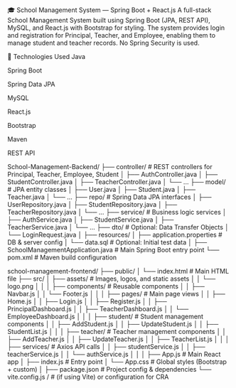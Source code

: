🎓 School Management System — Spring Boot + React.js
A full-stack School Management System built using Spring Boot (JPA, REST API), MySQL, and React.js with Bootstrap for styling. The system provides login and registration for Principal, Teacher, and Employee, enabling them to manage student and teacher records. No Spring Security is used.

🔧 Technologies Used
Java

Spring Boot

Spring Data JPA

MySQL

React.js

Bootstrap

Maven

REST API


School-Management-Backend/
├── controller/           # REST controllers for Principal, Teacher, Employee, Student
│   ├── AuthController.java
│   ├── StudentController.java
│   ├── TeacherController.java
│   └── ...
├── model/                # JPA entity classes
│   ├── User.java
│   ├── Student.java
│   ├── Teacher.java
│   └── ...
├── repo/                 # Spring Data JPA interfaces
│   ├── UserRepository.java
│   ├── StudentRepository.java
│   ├── TeacherRepository.java
│   └── ...
├── service/              # Business logic services
│   ├── AuthService.java
│   ├── StudentService.java
│   ├── TeacherService.java
│   └── ...
├── dto/                  # Optional: Data Transfer Objects
│   └── LoginRequest.java
│
├── resources/
│   ├── application.properties  # DB & server config
│   └── data.sql                # Optional: Initial test data
│
├── SchoolManagementApplication.java   # Main Spring Boot entry point
└── pom.xml                  # Maven build configuration


school-management-frontend/
├── public/
│   └── index.html             # Main HTML file
├── src/
│   ├── assets/                # Images, logos, and static assets
│   │   └── logo.png
│   │
│   ├── components/            # Reusable components
│   │   ├── Navbar.js
│   │   └── Footer.js
│   │
│   ├── pages/                 # Main page views
│   │   ├── Home.js
│   │   ├── Login.js
│   │   ├── Register.js
│   │   ├── PrincipalDashboard.js
│   │   ├── TeacherDashboard.js
│   │   └── EmployeeDashboard.js
│   │
│   ├── student/               # Student management components
│   │   ├── AddStudent.js
│   │   ├── UpdateStudent.js
│   │   ├── StudentList.js
│   │
│   ├── teacher/               # Teacher management components
│   │   ├── AddTeacher.js
│   │   ├── UpdateTeacher.js
│   │   ├── TeacherList.js
│   │
│   ├── services/              # Axios API calls
│   │   ├── studentService.js
│   │   ├── teacherService.js
│   │   └── authService.js
│   │
│   ├── App.js                 # Main React app
│   ├── index.js               # Entry point
│   └── App.css                # Global styles (Bootstrap + custom)
│
├── package.json              # Project config & dependencies
└── vite.config.js /          # (if using Vite) or configuration for CRA

